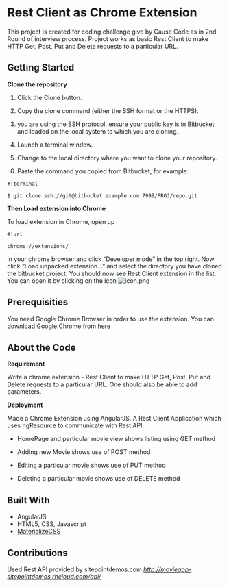 # Rest Client as Chrome Extension

This project is created for coding challenge give by Cause Code as in 2nd Round of interview process. Project works as basic Rest Client to make HTTP Get, Post, Put and Delete requests to a particular URL.

## Getting Started

**Clone the repository**

1. Click the Clone button.

2. Copy the clone command (either the SSH format or the HTTPS).

3. you are using the SSH protocol, ensure your public key is in Bitbucket and loaded on the local system to which you are cloning.

4. Launch a terminal window.

5. Change to the local directory where you want to clone your repository.

6. Paste the command you copied from Bitbucket, for example:

```
#!terminal

$ git clone ssh://git@bitbucket.example.com:7999/PROJ/repo.git
```


**Then Load extension into Chrome**

To load extension in Chrome, open up 
```
#!url

chrome://extensions/
```
 in your chrome browser and click “Developer mode” in the top right. Now click “Load unpacked extension…” and select the directory you have cloned the bitbucket project. You should now see Rest Client extension in the list. You can open it by clicking on the icon ![icon.png](https://bitbucket.org/repo/5apLgx/images/3846976592-icon.png)


## Prerequisities

You need Google Chrome Browser in order to use the extension. You can download Google Chrome from [here](https://www.google.com/chrome/)


## About the Code

**Requirement**

Write a chrome extension - Rest Client to make HTTP Get, Post, Put and Delete requests to a particular URL. One should also be able to add parameters.

**Deployment**

Made a Chrome Extension using AngularJS. A Rest Client Application which uses ngResource to communicate with Rest API. 

* HomePage and particular movie view shows listing using GET method

* Adding new Movie shows use of POST method

* Editing a particular movie shows use of PUT method

* Deleting a particular movie shows use of DELETE method 

## Built With
* AngularJS
* HTML5, CSS, Javascript
* [MaterializeCSS](http://materializecss.com/)

## Contributions

Used Rest API provided by sitepointdemos.com
*http://movieapp-sitepointdemos.rhcloud.com/api/*